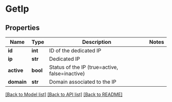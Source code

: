 # GetIp

## Properties
Name | Type | Description | Notes
------------ | ------------- | ------------- | -------------
**id** | **int** | ID of the dedicated IP | 
**ip** | **str** | Dedicated IP | 
**active** | **bool** | Status of the IP (true&#x3D;active, false&#x3D;inactive) | 
**domain** | **str** | Domain associated to the IP | 

[[Back to Model list]](../README.md#documentation-for-models) [[Back to API list]](../README.md#documentation-for-api-endpoints) [[Back to README]](../README.md)

